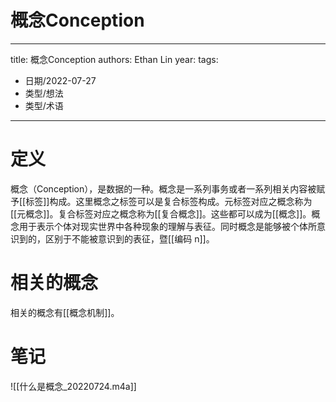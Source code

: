 # 概念Conception


---
title: 概念Conception
authors: Ethan Lin
year:
tags:
  - 日期/2022-07-27 
  - 类型/想法 
  - 类型/术语 
---





# 定义

概念（Conception），是数据的一种。概念是一系列事务或者一系列相关内容被赋予[[标签]]构成。这里概念之标签可以是复合标签构成。元标签对应之概念称为[[元概念]]。复合标签对应之概念称为[[复合概念]]。这些都可以成为[[概念]]。概念用于表示个体对现实世界中各种现象的理解与表征。同时概念是能够被个体所意识到的，区别于不能被意识到的表征，暨[[编码 n]]。



# 相关的概念

相关的概念有[[概念机制]]。



# 笔记

![[什么是概念_20220724.m4a]]
